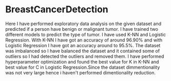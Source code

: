 # BreastCancerDetection
Here I have performed  exploratory data analysis on the given dataset and predicted if a person have benign or malignant tumor. I have trained two different models to predict the type of tumor. I have used K-NN and Logistic Regression. With K-NN I have got an accuracy of around 96.90% and with Logistic Regression I have got an accuracy around to 95.5%. The dataset was imbalanced so I have balanced the dataset and it contained some of outliers so I had detected the outliers and removed them. I have performed hyperparameter optimization and found the best value for K in K-NN and best value for C in Logistic Regression.Since the dataset dimmentionality was not very large hence i haven't performed dimentionality reduction.
